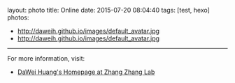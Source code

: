 layout: photo
title: Online
date: 2015-07-20 08:04:40
tags: [test, hexo] 
photos:
- http://daweih.github.io/images/default_avatar.jpg
- http://daweih.github.io/images/default_avatar.jpg
---

For more information, visit:
- [DaWei Huang's Homepage at Zhang Zhang Lab](http://cbb.big.ac.cn/Dawei_Huang)
